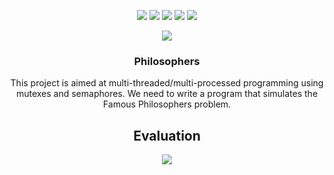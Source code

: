 <p align="center">
    <img src="https://img.shields.io/github/languages/count/fleizean/Philosophers?style=for-the-badge"/>
    <img src="https://img.shields.io/github/last-commit/fleizean/Philosophers?style=for-the-badge"/>
    <img src="https://img.shields.io/github/forks/fleizean/Philosophers?style=for-the-badge"/>
    <img src="https://img.shields.io/github/followers/fleizean?style=for-the-badge"/>
    <img src="https://img.shields.io/github/watchers/fleizean/Philosophers?style=for-the-badge"/>
</p>

<p align="center">
    <img src="https://badge42.vercel.app/api/v2/cl13ejq4y000909mke5sxpjan/stats?cursusId=21&coalitionId=233"/>
</p>

<h3 align="center">
  Philosophers
</h3>

<p align="center">
    This project is aimed at multi-threaded/multi-processed programming using mutexes and semaphores. We need to write a program that simulates the Famous Philosophers problem.
</p>

<h2 align="center">
  Evaluation
</h2>

<p align="center">
    <img src="https://badge42.vercel.app/api/v2/cl13ejq4y000909mke5sxpjan/project/2712306"/>
</p>
